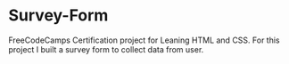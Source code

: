 # Survey-Form
FreeCodeCamps Certification project for Leaning HTML and CSS. For this project I built a survey form to collect data from user.
